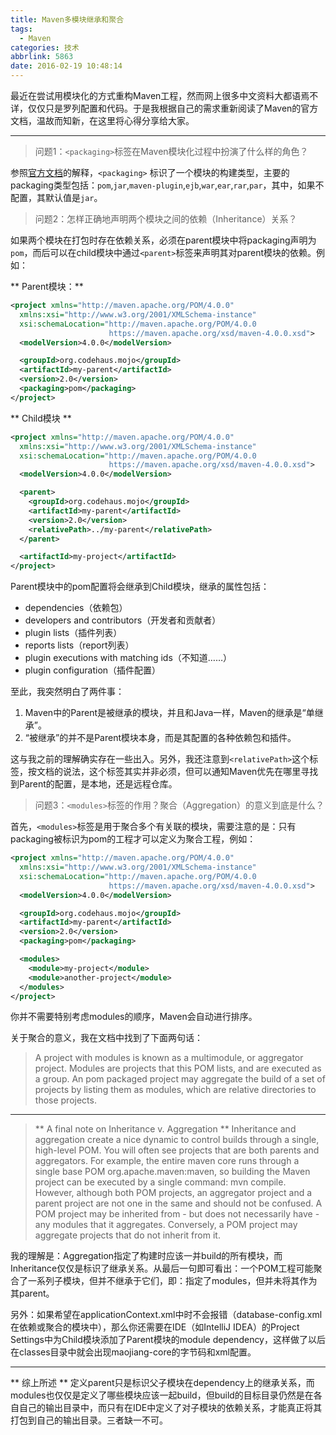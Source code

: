 ```yaml
---
title: Maven多模块继承和聚合
tags:
  - Maven
categories: 技术
abbrlink: 5863
date: 2016-02-19 10:48:14
---
```

最近在尝试用模块化的方式重构Maven工程，然而网上很多中文资料大都语焉不详，仅仅只是罗列配置和代码。于是我根据自己的需求重新阅读了Maven的官方文档，温故而知新，在这里将心得分享给大家。
<!--more-->
***
> 问题1：`<packaging>`标签在Maven模块化过程中扮演了什么样的角色？

参照[官方文档](http://maven.apache.org/pom.html)的解释，`<packaging>` 标识了一个模块的构建类型，主要的packaging类型包括：`pom`,`jar`,`maven-plugin`,`ejb`,`war`,`ear`,`rar`,`par`，其中，如果不配置<packaging>，其默认值是`jar`。

> 问题2：怎样正确地声明两个模块之间的依赖（Inheritance）关系？

如果两个模块在打包时存在依赖关系，必须在parent模块中将packaging声明为`pom`，而后可以在child模块中通过`<parent>`标签来声明其对parent模块的依赖。例如：

** Parent模块：**
```xml
<project xmlns="http://maven.apache.org/POM/4.0.0"
  xmlns:xsi="http://www.w3.org/2001/XMLSchema-instance"
  xsi:schemaLocation="http://maven.apache.org/POM/4.0.0
                      https://maven.apache.org/xsd/maven-4.0.0.xsd">
  <modelVersion>4.0.0</modelVersion>

  <groupId>org.codehaus.mojo</groupId>
  <artifactId>my-parent</artifactId>
  <version>2.0</version>
  <packaging>pom</packaging>
</project>
```
** Child模块 **
```xml
<project xmlns="http://maven.apache.org/POM/4.0.0"
  xmlns:xsi="http://www.w3.org/2001/XMLSchema-instance"
  xsi:schemaLocation="http://maven.apache.org/POM/4.0.0
                      https://maven.apache.org/xsd/maven-4.0.0.xsd">
  <modelVersion>4.0.0</modelVersion>

  <parent>
    <groupId>org.codehaus.mojo</groupId>
    <artifactId>my-parent</artifactId>
    <version>2.0</version>
    <relativePath>../my-parent</relativePath>
  </parent>

  <artifactId>my-project</artifactId>
</project>
```

Parent模块中的pom配置将会继承到Child模块，继承的属性包括：
- dependencies（依赖包）
- developers and contributors（开发者和贡献者）
- plugin lists（插件列表）
- reports lists（report列表）
- plugin executions with matching ids（不知道……）
- plugin configuration（插件配置）

至此，我突然明白了两件事：
1. Maven中的Parent是被继承的模块，并且和Java一样，Maven的继承是“单继承”。
2. “被继承”的并不是Parent模块本身，而是其配置的各种依赖包和插件。

这与我之前的理解确实存在一些出入。另外，我还注意到`<relativePath>`这个标签，按文档的说法，这个标签其实并非必须，但可以通知Maven优先在哪里寻找到Parent的配置，是本地，还是远程仓库。

> 问题3：`<modules>`标签的作用？聚合（Aggregation）的意义到底是什么？

首先，`<modules>`标签是用于聚合多个有关联的模块，需要注意的是：只有packaging被标识为pom的工程才可以定义为聚合工程，例如：
```xml
<project xmlns="http://maven.apache.org/POM/4.0.0"
  xmlns:xsi="http://www.w3.org/2001/XMLSchema-instance"
  xsi:schemaLocation="http://maven.apache.org/POM/4.0.0
                      https://maven.apache.org/xsd/maven-4.0.0.xsd">
  <modelVersion>4.0.0</modelVersion>

  <groupId>org.codehaus.mojo</groupId>
  <artifactId>my-parent</artifactId>
  <version>2.0</version>
  <packaging>pom</packaging>

  <modules>
    <module>my-project</module>
    <module>another-project</module>
  </modules>
</project>
```

你并不需要特别考虑modules的顺序，Maven会自动进行排序。

关于聚合的意义，我在文档中找到了下面两句话：
> A project with modules is known as a multimodule, or aggregator project. Modules are projects that this POM lists, and are executed as a group. An pom packaged project may aggregate the build of a set of projects by listing them as modules, which are relative directories to those projects.
***

> ** A final note on Inheritance v. Aggregation **
> Inheritance and aggregation create a nice dynamic to control builds through a single, high-level POM. You will often see projects that are both parents and aggregators. For example, the entire maven core runs through a single base POM org.apache.maven:maven, so building the Maven project can be executed by a single command: mvn compile. However, although both POM projects, an aggregator project and a parent project are not one in the same and should not be confused. A POM project may be inherited from - but does not necessarily have - any modules that it aggregates. Conversely, a POM project may aggregate projects that do not inherit from it.

我的理解是：Aggregation指定了构建时应该一并build的所有模块，而Inheritance仅仅是标识了继承关系。从最后一句即可看出：一个POM工程可能聚合了一系列子模块，但并不继承于它们，即：指定了modules，但并未将其作为其parent。

另外：如果希望在applicationContext.xml中<import resource="classpath:/spring/database-config.xml" />时不会报错（database-config.xml在依赖或聚合的模块中），那么你还需要在IDE（如IntelliJ IDEA）的Project Settings中为Child模块添加了Parent模块的module dependency，这样做了以后在classes目录中就会出现maojiang-core的字节码和xml配置。
***
** 综上所述 **
定义parent只是标识父子模块在dependency上的继承关系，而modules也仅仅是定义了哪些模块应该一起build，但build的目标目录仍然是在各自自己的输出目录中，而只有在IDE中定义了对子模块的依赖关系，才能真正将其打包到自己的输出目录。三者缺一不可。
